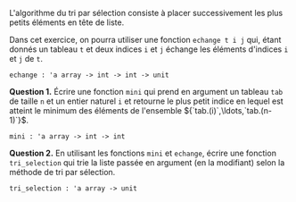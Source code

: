 L'algorithme du tri par sélection consiste à placer successivement les plus petits éléments en tête de liste.

Dans cet exercice, on pourra utiliser une fonction `echange t i j` qui, étant donnés un tableau `t` et deux indices `i` et `j` échange les éléments d'indices `i` et `j` de `t`.

`echange : 'a array -> int -> int -> unit`

**Question 1.**
Écrire une fonction `mini` qui prend en argument un tableau `tab` de taille `n` et un entier naturel `i` et retourne le plus petit indice en lequel est atteint le minimum des éléments de l'ensemble ${`tab.(i)`,\ldots,`tab.(n-1)`}$.

`mini : 'a array -> int -> int`

**Question 2.**
En utilisant les fonctions `mini` et `echange`, écrire une fonction `tri_selection` qui trie la liste passée en argument (en la modifiant) selon la méthode de tri par sélection.

`tri_selection : 'a array -> unit`